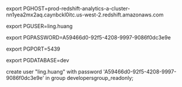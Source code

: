 

export PGHOST=prod-redshift-analytics-a-cluster-nn1yea2mx2aq.caynbckl0itc.us-west-2.redshift.amazonaws.com

export PGUSER=ling.huang
 
export PGPASSWORD=A59466d0-92f5-4208-9997-9086f0dc3e9e
 
export PGPORT=5439
 
export PGDATABASE=dev
 

create user "ling.huang"  with password 'A59466d0-92f5-4208-9997-9086f0dc3e9e'
in group developersgroup_readonly;


